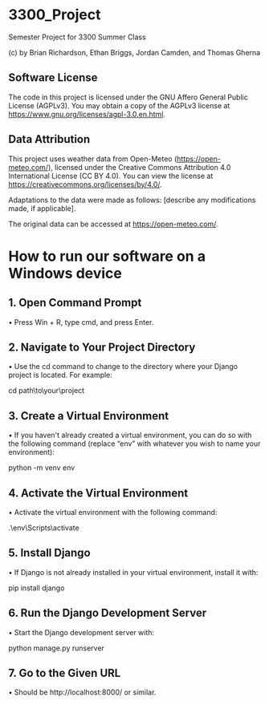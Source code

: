 # 3300_Project
Semester Project for 3300 Summer Class

(c) by Brian Richardson, Ethan Briggs, Jordan Camden, and Thomas Gherna

## Software License
The code in this project is licensed under the GNU Affero General Public License (AGPLv3). You may obtain a copy of the AGPLv3 license at <https://www.gnu.org/licenses/agpl-3.0.en.html>.

## Data Attribution
This project uses weather data from Open-Meteo (<https://open-meteo.com/>), licensed under the Creative Commons Attribution 4.0 International License (CC BY 4.0). You can view the license at <https://creativecommons.org/licenses/by/4.0/>. 

Adaptations to the data were made as follows: [describe any modifications made, if applicable].

The original data can be accessed at <https://open-meteo.com/>.

# How to run our software on a Windows device
## 1. Open Command Prompt
•	Press Win + R, type cmd, and press Enter.

## 2. Navigate to Your Project Directory
•	Use the cd command to change to the directory where your Django project is located. For example:

cd path\to\your\project

## 3. Create a Virtual Environment
•	If you haven't already created a virtual environment, you can do so with the following command (replace “env” with whatever you wish to name your environment):

python -m venv env

## 4. Activate the Virtual Environment
•	Activate the virtual environment with the following command:

.\env\Scripts\activate

## 5. Install Django
•	If Django is not already installed in your virtual environment, install it with:

pip install django

## 6. Run the Django Development Server
•	Start the Django development server with:

python manage.py runserver

## 7. Go to the Given URL
•	Should be http://localhost:8000/ or similar. 
